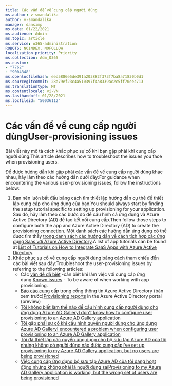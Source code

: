 ```yaml
---
title: Các vấn đề về cung cấp người dùng
ms.author: v-smandalika
author: v-smandalika
manager: dansimp
ms.date: 01/22/2021
ms.audience: Admin
ms.topic: article
ms.service: o365-administration
ROBOTS: NOINDEX, NOFOLLOW
localization_priority: Priority
ms.collection: Adm_O365
ms.custom:
- "7762"
- "9004348"
ms.openlocfilehash: eed5886e5de391a203882f373f7ba8a71830b0d1
ms.sourcegitcommit: 28a79ef23c4a510397f4a8339ac2c5ff70eec713
ms.translationtype: MT
ms.contentlocale: vi-VN
ms.lasthandoff: 01/28/2021
ms.locfileid: "50036112"
---
```

# <a name="user-provisioning-issues"></a><span data-ttu-id="8d639-102">Các vấn đề về cung cấp người dùng</span><span class="sxs-lookup"><span data-stu-id="8d639-102">User-provisioning issues</span></span>

<span data-ttu-id="8d639-103">Bài viết này mô tả cách khắc phục sự cố khi bạn gặp phải khi cung cấp người dùng.</span><span class="sxs-lookup"><span data-stu-id="8d639-103">This article describes how to troubleshoot the issues you face when provisioning users.</span></span>

<span data-ttu-id="8d639-104">Để được hướng dẫn khi gặp phải các vấn đề về cung cấp người dùng khác nhau, hãy làm theo các hướng dẫn dưới đây:</span><span class="sxs-lookup"><span data-stu-id="8d639-104">For guidance when encountering the various user-provisioning issues, follow the instructions below:</span></span>

1. <span data-ttu-id="8d639-105">Bạn nên luôn bắt đầu bằng cách tìm thiết lập hướng dẫn cụ thể để thiết lập cung cấp cho ứng dụng của bạn.</span><span class="sxs-lookup"><span data-stu-id="8d639-105">You should always start by finding the setup tutorial specific to setting up provisioning for your application.</span></span> <span data-ttu-id="8d639-106">Sau đó, hãy làm theo các bước đó để cấu hình cả ứng dụng và Azure Active Directory (AD) để tạo kết nối cung cấp.</span><span class="sxs-lookup"><span data-stu-id="8d639-106">Then follow those steps to configure both the app and Azure Active Directory (AD) to create the provisioning connection.</span></span> <span data-ttu-id="8d639-107">Một danh sách các hướng dẫn ứng dụng có thể được tìm thấy [trong danh sách các hướng dẫn về cách tích hợp các ứng dụng Saas với Azure Active Directory](https://docs.microsoft.com/azure/active-directory/saas-apps/tutorial-list).</span><span class="sxs-lookup"><span data-stu-id="8d639-107">A list of app tutorials can be found at [List of Tutorials on How to Integrate SaaS Apps with Azure Active Directory](https://docs.microsoft.com/azure/active-directory/saas-apps/tutorial-list).</span></span>
2. <span data-ttu-id="8d639-108">Khắc phục sự cố về cung cấp người dùng bằng cách tham chiếu đến các bài viết sau đây:</span><span class="sxs-lookup"><span data-stu-id="8d639-108">Troubleshoot the user-provisioning issues by referring to the following articles:</span></span>
    - <span data-ttu-id="8d639-109">Các [vấn đề đã biết](https://docs.microsoft.com/azure/active-directory/app-provisioning/known-issues) -cần biết khi làm việc với cung cấp ứng dụng.</span><span class="sxs-lookup"><span data-stu-id="8d639-109">[Known issues](https://docs.microsoft.com/azure/active-directory/app-provisioning/known-issues) - To be aware of when working with app provisioning.</span></span>
    - <span data-ttu-id="8d639-110">[Báo cáo cung](https://docs.microsoft.com/azure/active-directory/reports-monitoring/concept-provisioning-logs) cấp trong cổng thông tin Azure Active Directory (bản xem trước)</span><span class="sxs-lookup"><span data-stu-id="8d639-110">[Provisioning reports](https://docs.microsoft.com/azure/active-directory/reports-monitoring/concept-provisioning-logs) in the Azure Active Directory portal (preview)</span></span>
    - [<span data-ttu-id="8d639-111">Tôi không biết làm thế nào để cấu hình cung cấp người dùng cho ứng dụng Azure AD Gallery</span><span class="sxs-lookup"><span data-stu-id="8d639-111">I don't know how to configure user provisioning to an Azure AD Gallery application</span></span>](https://docs.microsoft.com/azure/active-directory/app-provisioning/configure-automatic-user-provisioning-portal) 
    - [<span data-ttu-id="8d639-112">Tôi gặp phải sự cố khi cấu hình quyền người dùng cho ứng dụng Azure AD Gallery</span><span class="sxs-lookup"><span data-stu-id="8d639-112">I encountered a problem when configuring user provisioning to an Azure AD Gallery application</span></span>](https://docs.microsoft.com/azure/active-directory/app-provisioning/application-provisioning-config-problem) 
    - [<span data-ttu-id="8d639-113">Tôi đã thiết lập các quyền ứng dụng cho bộ sưu tập Azure AD của tôi nhưng không có người dùng nào được cung cấp</span><span class="sxs-lookup"><span data-stu-id="8d639-113">I've set up provisioning to my Azure AD Gallery application, but no users are being provisioned</span></span>](https://docs.microsoft.com/azure/active-directory/app-provisioning/application-provisioning-config-problem-no-users-provisioned) 
    - [<span data-ttu-id="8d639-114">Việc cung cấp ứng dụng bộ sưu tập Azure AD của tôi đang hoạt động nhưng không phải là người dùng sai</span><span class="sxs-lookup"><span data-stu-id="8d639-114">Provisioning to my Azure AD Gallery application is working, but the wrong set of users are being provisioned</span></span>](https://docs.microsoft.com/azure/active-directory/manage-apps/add-application-portal-assign-users)





